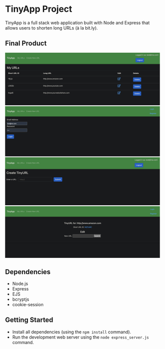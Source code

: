 # TinyApp Project

TinyApp is a full stack web application built with Node and Express that allows users to shorten long URLs (à la bit.ly).

## Final Product

!["Screenshot of URLs page"](https://github.com/quinjenn/tinyapp/blob/main/docs/urls-page.png)
!["Screenshot of Login page"](https://github.com/quinjenn/tinyapp/blob/main/docs/login-page.png)
!["Screenshot of New URL page"](https://github.com/quinjenn/tinyapp/blob/main/docs/new-urls-page.png)
!["Screenshot of Edit URL page"](https://github.com/quinjenn/tinyapp/blob/main/docs/edit-page.png)

## Dependencies

- Node.js
- Express
- EJS
- bcryptjs
- cookie-session

## Getting Started

- Install all dependencies (using the `npm install` command).
- Run the development web server using the `node express_server.js` command.
